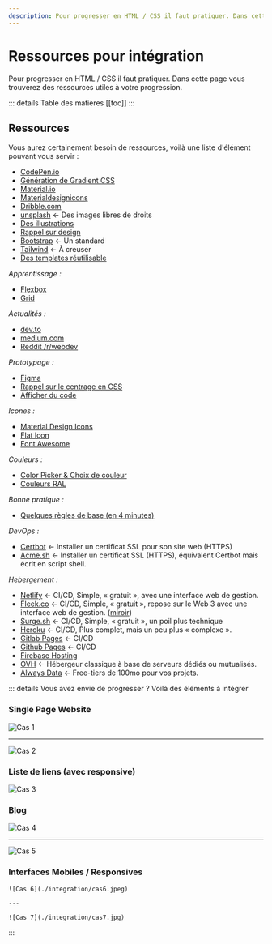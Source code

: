 ```yaml
---
description: Pour progresser en HTML / CSS il faut pratiquer. Dans cette page vous trouverez des ressources utiles à votre progression.
---
```


# Ressources pour intégration

Pour progresser en HTML / CSS il faut pratiquer. Dans cette page vous trouverez des ressources utiles à votre progression.

::: details Table des matières
[[toc]]
:::

## Ressources

Vous aurez certainement besoin de ressources, voilà une liste d'élément pouvant vous servir :

- [CodePen.io](https://codepen.io/)
- [Génération de Gradient CSS](https://cssgradient.io/)
- [Material.io](https://material.io/color/#!/?view.left=0&view.right=0&primary.color=F06292&secondary.color=E91E63)
- [Materialdesignicons](https://materialdesignicons.com/)
- [Dribble.com](https://dribbble.com/)
- [unsplash](https://unsplash.com/) <- Des images libres de droits
- [Des illustrations](https://icons8.com/illustrations?ref=lapaninja)
- [Rappel sur design](https://atlassian.design/)
- [Bootstrap](https://getbootstrap.com/) <- Un standard
- [Tailwind](https://tailwindcss.com/) <- À creuser
- [Des templates réutilisable](https://startbootstrap.com/?showPro=false&showAngular=false)

_Apprentissage :_

- [Flexbox](https://flexboxfroggy.com/#fr)
- [Grid](https://cssgridgarden.com/#fr)

_Actualités :_

- [dev.to](https://dev.to)
- [medium.com](https://medium.com)
- [Reddit /r/webdev](https://www.reddit.com/r/webdev/)

_Prototypage :_

- [Figma](https://www.figma.com/)
- [Rappel sur le centrage en CSS](https://web.dev/centering-in-css/)
- [Afficher du code](https://carbon.now.sh/)

_Icones :_

- [Material Design Icons](https://materialdesignicons.com/)
- [Flat Icon](https://www.flaticon.com/)
- [Font Awesome](https://fontawesome.com/)

_Couleurs :_

- [Color Picker & Choix de couleur](https://www.webfx.com/web-design/color-picker/)
- [Couleurs RAL](http://couleursral.fr/)

_Bonne pratique :_

- [Quelques règles de base (en 4 minutes)](https://jgthms.com/web-design-in-4-minutes/)

_DevOps :_

- [Certbot](https://certbot.eff.org/instructions) <- Installer un certificat SSL pour son site web (HTTPS)
- [Acme.sh](https://github.com/acmesh-official/acme.sh) <- Installer un certificat SSL (HTTPS), équivalent Certbot mais écrit en script shell.

_Hebergement :_

- [Netlify](https://www.netlify.com) <- CI/CD, Simple, « gratuit », avec une interface web de gestion.
- [Fleek.co](https://www.fleek.co) <- CI/CD, Simple, « gratuit », repose sur le Web 3 avec une interface web de gestion. ([miroir](https://ipfs.cours.brosseau.ovh/))
- [Surge.sh](https://www.netlify.com) <- CI/CD, Simple, « gratuit », un poil plus technique
- [Heroku](https://www.heroku.com/) <- CI/CD, Plus complet, mais un peu plus « complexe ».
- [Gitlab Pages](https://cours.brosseau.ovh/tp/ci/pages.html) <- CI/CD
- [Github Pages](https://pages.github.com/) <- CI/CD
- [Firebase Hosting](https://firebase.google.com/docs/hosting)
- [OVH](https://www.ovh.com/) <- Hébergeur classique à base de serveurs dédiés ou mutualisés.
- [Always Data](https://www.alwaysdata.com/fr/) <- Free-tiers de 100mo pour vos projets.


::: details Vous avez envie de progresser ? Voilà des éléments à intégrer

### Single Page Website

![Cas 1](./integration/cas1.png)

---

![Cas 2](./integration/cas2.png)

### Liste de liens (avec responsive)

![Cas 3](./integration/cas3.png)

### Blog

![Cas 4](./integration/cas4.png)

---

![Cas 5](./integration/cas5.png)

### Interfaces Mobiles / Responsives

    ![Cas 6](./integration/cas6.jpeg)

    ---

    ![Cas 7](./integration/cas7.jpg)


:::